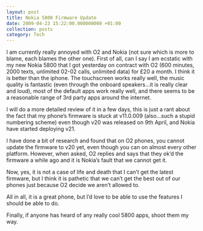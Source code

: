 ```yaml
---
layout: post
title: Nokia 5800 Firmware Update
date: 2009-04-23 15:22:00.000000000 +01:00
collection: posts
category: Tech
---
```


I am currently really annoyed with O2 and Nokia (not sure which is more to blame, each blames the other one). First of all, can I say I am ecstatic with my new Nokia 5800 that I got yesterday on contract with O2 (600 minutes, 2000 texts, unlimited 02-02 calls, unlimited data) for £20 a month. I think it is better than the iphone. The touchscreen works really well, the music quality is fantastic (even through the onboard speakers…it is really clear and loud), most of the default apps work really well, and there seems to be a reasonable range of 3rd party apps around the internet.

I will do a more detailed review of it in a few days, this is just a rant about the fact that my phone’s firmware is stuck at v11.0.009 (also…such a stupid numbering scheme) even though v20 was released on 9th April, and Nokia have started deploying v21.

I have done a bit of research and found that on O2 phones, you cannot update the firmware to v20 yet, even though you can on almost every other platform. However, when asked, O2 replies and says that they ok’d the firmware a while ago and it is Nokia’s fault that we cannot get it.

Now, yes, it is not a case of life and death that I can’t get the latest firmware, but I think it is pathetic that we can’t get the best out of our phones just because O2 decide we aren’t allowed to.

All in all, it is a great phone, but I’d love to be able to use the features I should be able to do.

Finally, if anyone has heard of any really cool 5800 apps, shoot them my way.
